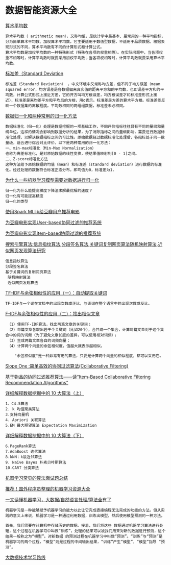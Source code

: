 # 数据智能资源大全


[算术平均数](http://baike.baidu.com/view/415917.htm)
	
	算术平均数（ arithmetic mean），又称均值，是统计学中最基本、最常用的一种平均指标，分为简单算术平均数、加权算术平均数。它主要适用于数值型数据，不适用于品质数据。根据表现形式的不同，算术平均数有不同的计算形式和计算公式。
	算术平均数是加权平均数的一种特殊形式（特殊在各项的权重相等）。在实际问题中，当各项权重不相等时，计算平均数时就要采用加权平均数；当各项权相等时，计算平均数就要采用算术平均数。


[标准差（Standard Deviation](http://baike.baidu.com/view/78339.htm)

	标准差（Standard Deviation） ，中文环境中又常称均方差，但不同于均方误差（mean squared error，均方误差是各数据偏离真实值的距离平方和的平均数，也即误差平方和的平均数，计算公式形式上接近方差，它的开方叫均方根误差，均方根误差才和标准差形式上接近），标准差是离均差平方和平均后的方根，用σ表示。标准差是方差的算术平方根。标准差能反映一个数据集的离散程度。平均数相同的两组组数据，标准差未必相同。
	
	
[数据归一化和两种常用的归一化方法](http://www.cnblogs.com/chaosimple/archive/2013/07/31/3227271.html)

	数据标准化（归一化）处理是数据挖掘的一项基础工作，不同评价指标往往具有不同的量纲和量纲单位，这样的情况会影响到数据分析的结果，为了消除指标之间的量纲影响，需要进行数据标准化处理，以解决数据指标之间的可比性。原始数据经过数据标准化处理后，各指标处于同一数量级，适合进行综合对比评价。以下是两种常用的归一化方法：
	一、min-max标准化（Min-Max Normalization）
	也称为离差标准化，是对原始数据的线性变换，使结果值映射到[0 - 1]之间。
	二、Z-score标准化方法
	这种方法给予原始数据的均值（mean）和标准差（standard deviation）进行数据的标准化。经过处理的数据符合标准正态分布，即均值为0，标准差为1，		
	
[为什么一些机器学习模型需要对数据进行归一化](http://www.cnblogs.com/LBSer/p/4440590.html)

	归一化为什么能提高梯度下降法求解最优解的速度？
	归一化有可能提高精度
	归一化的类型	
	

[使用Spark MLlib给豆瓣用户推荐电影](http://www.colobu.com/2015/11/30/movie-recommendation-for-douban-users-by-spark-mllib/)

[为豆瓣电影实现User-based协同过滤的推荐系统](http://www.colobu.com/2015/12/02/user-based-recommender-for-douban-movies/)

[为豆瓣电影实现Item-based协同过滤的推荐系统](http://www.colobu.com/2015/12/03/item-based-recommender-for-douban-movies/)



[搜索引擎算法:信息指纹算法,分段签名算法,关键词复制网页算法随机映射算法,近似网页发现算法研究](http://www.xituzhidu.net/post/271.html)

	信息指纹算法
	分段签名算法
	基于关键词的复制网页算法
	 随机映射算法
	 近似网页发现算法


[TF-IDF与余弦相似性的应用（一）：自动提取关键词](http://www.ruanyifeng.com/blog/2013/03/tf-idf.html)

	TF-IDF与一个词在文档中的出现次数成正比，与该词在整个语言中的出现次数成反比。
	
[F-IDF与余弦相似性的应用（二）：找出相似文章](http://www.ruanyifeng.com/blog/2013/03/cosine_similarity.html)	
	
	　（1）使用TF-IDF算法，找出两篇文章的关键词；
	　（2）每篇文章各取出若干个关键词（比如20个），合并成一个集合，计算每篇文章对于这个集合中的词的词频（为了避免文章长度的差异，可以使用相对词频）；
	　（3）生成两篇文章各自的词频向量；
	　（4）计算两个向量的余弦相似度，值越大就表示越相似。
		
		"余弦相似度"是一种非常有用的算法，只要是计算两个向量的相似程度，都可以采用它。		

[Slope One :简单高效的协同过滤算法(Collaborative Filtering)](http://www.cnblogs.com/kuber/archive/2008/06/10/1216846.html)





[基于物品的协同过滤推荐算法——读“Item-Based Collaborative Filtering Recommendation Algorithms”](http://blog.csdn.net/huagong_adu/article/details/7362908)

[详细解释数据挖掘中的 10 大算法（上）](http://blog.jobbole.com/90316/)
	
	1、C4.5算法
	2. k 均值聚类算法
	3.支持向量机
	4. Apriori 关联算法
	5.EM 最大期望算法 Expectation Maximization
	
[详细解释数据挖掘中的 10 大算法（下）](http://blog.jobbole.com/89037/)

	6.PageRank算法
	7.AdaBoost 迭代算法
	8.kNN：k最近邻算法
	9. Naive Bayes 朴素贝叶斯算法
	10.CART 分类算法
	

[机器学习常见的算法面试题总结](http://www.codeceo.com/article/machine-learn-algorithm-interview.html)



[推荐！国外程序员整理的机器学习资源大全](http://blog.jobbole.com/73806/)

[一文读懂机器学习，大数据/自然语言处理/算法全有了](http://blog.csdn.net/bluejoe2000/article/details/50890001)

	机器学习是一种能够赋予机器学习的能力以此让它完成直接编程无法完成的功能的方法。但从实践的意义上来说，机器学习是一种通过利用数据，训练出模型，然后使用模型预测的一种方法。
	
	首先，我们需要在计算机中存储历史的数据。接着，我们将这些 数据通过机器学习算法进行处理，这个过程在机器学习中叫做“训练”，处理的结果可以被我们用来对新的数据进行预测，这个结果一般称之为“模型”。对新数据 的预测过程在机器学习中叫做“预测”。“训练”与“预测”是机器学习的两个过程，“模型”则是过程的中间输出结果，“训练”产生“模型”，“模型”指导 “预测”。


[ 大数据技术学习路线](http://heminit.com/2017/06/23/my-post2/)

